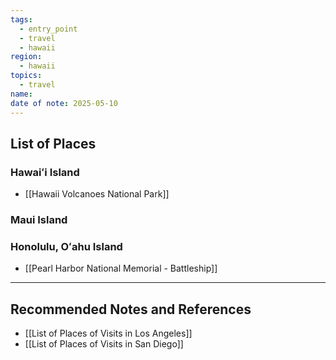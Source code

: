 ```yaml
---
tags:
  - entry_point
  - travel
  - hawaii
region:
  - hawaii
topics:
  - travel
name: 
date of note: 2025-05-10
---
```


## List of Places

### Hawaiʻi Island

- [[Hawaii Volcanoes National Park]]

### Maui Island



### Honolulu, Oʻahu Island

- [[Pearl Harbor National Memorial - Battleship]]





-----------
##  Recommended Notes and References

- [[List of Places of Visits in Los Angeles]]
- [[List of Places of Visits in San Diego]]